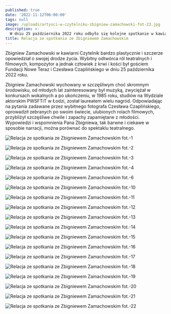 ```yaml
---
published: true
date: '2022-11-12T06:00:00'
tags: null
image: /uploads/artysci-w-czytelniku-zbigniew-zamachowski-fot-23.jpg
description: >-
  W dniu 25 października 2022 roku odbyło się kolejne spotkanie w kawiarni Czytelnik Nowe Wydanie. Gościliśmy Zbigniewa Zamachowskiego.
title: Relacja ze spotkania ze Zbigniewem Zamachowskim
---
```


Zbigniew Zamachowski w kawiarni Czytelnik bardzo plastycznie i szczerze opowiedział o swojej drodze życia. Wybitny odtwórca ról teatralnych i filmowych, kompozytor a jednak człowiek z krwi i kości był gościem Fundacji Nowe Teraz i Czesława Czaplińskiego w dniu 25 października 2022 roku. 

Zbigniew Zamachowski wychowany w szczęśliwym choć skromnym środowisku, od młodych lat zainteresowany był muzyką, zwyciężał w konkursach wokalnych a po ukończeniu, w 1985 roku, studiów na Wydziale aktorskim PWSFTiT w Łodzi, został laureatem wielu nagród. Odpowiadając na pytania zadawane przez wybitnego fotografa Czesława Czaplińskiego, oprowadził zebranych po swoim świecie, ulubionych rolach filmowych, przybliżył szczęśliwe chwile i zapachy zapamiętane z młodości. Wypowiedzi i wspomnienia Pana Zbigniewa, tak barwne i ciekawe w sposobie narracji, można porównać do spektaklu teatralnego.


![Relacja ze spotkania ze Zbigniewem Zamachowskim fot.-1](/uploads/artysci-w-czytelniku-zbigniew-zamachowski-fot-22.jpg)

![Relacja ze spotkania ze Zbigniewem Zamachowskim fot.-2](/uploads/artysci-w-czytelniku-zbigniew-zamachowski-fot-23.jpg)

![Relacja ze spotkania ze Zbigniewem Zamachowskim fot.-3](/uploads/artysci-w-czytelniku-zbigniew-zamachowski-fot-24.jpg)

![Relacja ze spotkania ze Zbigniewem Zamachowskim fot.-4](/uploads/artysci-w-czytelniku-zbigniew-zamachowski-fot-25.jpg)

![Relacja ze spotkania ze Zbigniewem Zamachowskim fot.-6](/uploads/artysci-w-czytelniku-zbigniew-zamachowski-fot-27.jpg)

![Relacja ze spotkania ze Zbigniewem Zamachowskim fot.-10](/uploads/artysci-w-czytelniku-zbigniew-zamachowski-fot-31.jpg)

![Relacja ze spotkania ze Zbigniewem Zamachowskim fot.-11](/uploads/artysci-w-czytelniku-zbigniew-zamachowski-fot-32.jpg)

![Relacja ze spotkania ze Zbigniewem Zamachowskim fot.-12](/uploads/artysci-w-czytelniku-zbigniew-zamachowski-fot-33.jpg)

![Relacja ze spotkania ze Zbigniewem Zamachowskim fot.-13](/uploads/artysci-w-czytelniku-zbigniew-zamachowski-fot-34.jpg)

![Relacja ze spotkania ze Zbigniewem Zamachowskim fot.-14](/uploads/artysci-w-czytelniku-zbigniew-zamachowski-fot-35.jpg)

![Relacja ze spotkania ze Zbigniewem Zamachowskim fot.-15](/uploads/artysci-w-czytelniku-zbigniew-zamachowski-fot-36.jpg)

![Relacja ze spotkania ze Zbigniewem Zamachowskim fot.-16](/uploads/artysci-w-czytelniku-zbigniew-zamachowski-fot-37.jpg)

![Relacja ze spotkania ze Zbigniewem Zamachowskim fot.-17](/uploads/artysci-w-czytelniku-zbigniew-zamachowski-fot-38.jpg)

![Relacja ze spotkania ze Zbigniewem Zamachowskim fot.-18](/uploads/artysci-w-czytelniku-zbigniew-zamachowski-fot-39.jpg)

![Relacja ze spotkania ze Zbigniewem Zamachowskim fot.-19](/uploads/artysci-w-czytelniku-zbigniew-zamachowski-fot-40.jpg)

![Relacja ze spotkania ze Zbigniewem Zamachowskim fot.-20](/uploads/artysci-w-czytelniku-zbigniew-zamachowski-fot-41.jpg)

![Relacja ze spotkania ze Zbigniewem Zamachowskim fot.-21](/uploads/artysci-w-czytelniku-zbigniew-zamachowski-fot-42.jpg)

![Relacja ze spotkania ze Zbigniewem Zamachowskim fot.-22](/uploads/artysci-w-czytelniku-zbigniew-zamachowski-fot-43.jpg)




